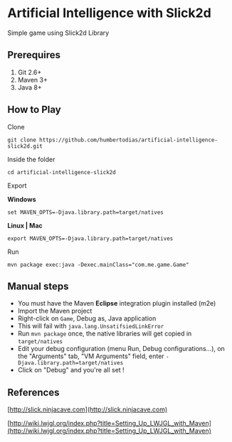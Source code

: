 # Artificial Intelligence with Slick2d

Simple game using Slick2d Library


## Prerequires

1. Git 2.6+
2. Maven 3+
3. Java 8+


## How to Play

Clone

```
git clone https://github.com/humbertodias/artificial-intelligence-slick2d.git
```

Inside the folder

```
cd artificial-intelligence-slick2d
```

Export

**Windows**

```
set MAVEN_OPTS=-Djava.library.path=target/natives
```

**Linux | Mac**

```
export MAVEN_OPTS=-Djava.library.path=target/natives
```

Run

```
mvn package exec:java -Dexec.mainClass="com.me.game.Game"
```


## Manual steps

* You must have the Maven **Eclipse** integration plugin installed (m2e)
* Import the Maven project
* Right-click on `Game`, Debug as, Java application
* This will fail with `java.lang.UnsatifsiedLinkError`
* Run `mvn package` once, the native libraries will get copied in `target/natives`
* Edit your debug configuration (menu Run, Debug configurations...), on the "Arguments" tab, "VM Arguments" field, enter `-Djava.library.path=target/natives`
* Click on "Debug" and you're all set !


## References

[http://slick.ninjacave.com](http://slick.ninjacave.com)

[http://wiki.lwjgl.org/index.php?title=Setting_Up_LWJGL_with_Maven](http://wiki.lwjgl.org/index.php?title=Setting_Up_LWJGL_with_Maven)
